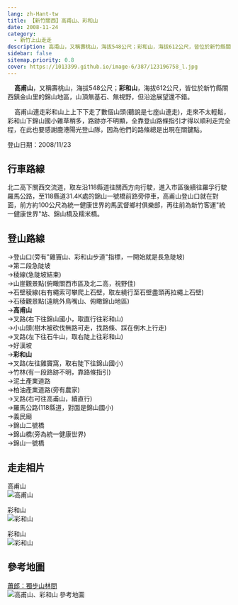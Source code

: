 ```yaml
---
lang: zh-Hant-tw
title: 【新竹關西】高甫山、彩和山
date: 2008-11-24
category: 
  - 新竹上山走走
description: 高甫山，又稱壽桃山，海拔548公尺；彩和山，海拔612公尺，皆位於新竹縣關西鎮金山里的錦山地區，山頂無基石、無視野，但沿途展望還不錯。 高甫山連走彩和山上上下下走了數個山頭(聽說是七座山連走)，走來不太輕鬆，彩和山下錦山國小雜草稍多，路跡亦不明顯，全靠登山路條指引才得以順利走完全程，在此也要感謝鹿港陽光登山隊，因為他們的路條總是出現在關鍵點。
sidebar: false
sitemap.priority: 0.8
cover: https://1013399.github.io/image-6/387/123196758_l.jpg
---
```


    **高甫山**，又稱壽桃山，海拔548公尺；**彩和山**，海拔612公尺，皆位於新竹縣關西鎮金山里的錦山地區，山頂無基石、無視野，但沿途展望還不錯。  

    高甫山連走彩和山上上下下走了數個山頭(聽說是七座山連走)，走來不太輕鬆，彩和山下錦山國小雜草稍多，路跡亦不明顯，全靠登山路條指引才得以順利走完全程，在此也要感謝鹿港陽光登山隊，因為他們的路條總是出現在關鍵點。

<!-- more -->

登山日期：2008/11/23

## 行車路線
北二高下關西交流道，取左沿118縣道往關西方向行駛，進入市區後續往羅孚行駛羅馬公路，至118縣道31.4K處的錦山一號橋前路旁停車，高甫山登山口就在對面，前方約100公尺為統一健康世界的馬武督鄉村俱樂部，再往前為新竹客運"統一健康世界"站、錦山橋及糯米橋。

## 登山路線
→登山口(旁有"雞竇山、彩和山步道"指標，一開始就是長急陡坡)  
→第二段急陡坡  
→稜線(急陡坡結束)  
→山崖觀景點(俯瞰關西市區及北二高，視野佳)  
→石壁稜線(右有繩索可攀爬上石壁，取左繞行至石壁盡頭再拉繩上石壁)  
→石稜觀景點(遠眺外鳥嘴山、俯瞰錦山地區)  
→**高甫山**  
→叉路(右下往錦山國小，取直行往彩和山)  
→小山頭(樹木被砍伐無路可走，找路條、踩在倒木上行走)  
→叉路(左下往石牛山，取右陡上往彩和山)  
→好漢坡  
→**彩和山**  
→叉路(左往雞竇窩，取右陡下往錦山國小)  
→竹林(有一段路跡不明，靠路條指引)  
→泥土產業道路  
→柏油產業道路(旁有農家)  
→叉路(右可往高甫山，續直行)  
→羅馬公路(118縣道，對面是錦山國小)  
→義民廟  
→錦山二號橋  
→錦山橋(旁為統一健康世界)  
→錦山一號橋

## 走走相片
高甫山  
![高甫山](https://1013399.github.io/image-6/387/123196720_l.jpg)

彩和山  
![彩和山](https://1013399.github.io/image-6/387/123196724_l.jpg)

彩和山  
![彩和山](https://1013399.github.io/image-6/387/123196758_l.jpg)

## 參考地圖
[蕭郎：獨步山林間](http://www.yougoipay.com/kenny/w705/index.htm)  
![高甫山、彩和山 參考地圖](https://1013399.github.io/image-6/387/123196769_l.jpg)